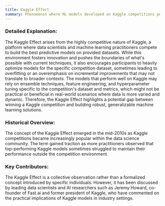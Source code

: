 ```yaml
---
title: Kaggle Effect
summary: Phenomenon where ML models developed on Kaggle competitions perform well on specific datasets but may not generalize as effectively to real-world applications due to the unique constraints and optimizations used in these competitions.
---
```

### Detailed Explanation:
The Kaggle Effect arises from the highly competitive nature of Kaggle, a platform where data scientists and machine learning practitioners compete to build the best predictive models on provided datasets. While this environment fosters innovation and pushes the boundaries of what's possible with current techniques, it also encourages participants to heavily optimize models for the specific competition dataset, sometimes leading to overfitting or an overemphasis on incremental improvements that may not translate to broader contexts. The models that perform well on Kaggle may rely on ensemble techniques, feature engineering, and hyperparameter tuning specific to the competition's dataset and metrics, which might not be practical or beneficial in real-world scenarios where data is more varied and dynamic. Therefore, the Kaggle Effect highlights a potential gap between winning a Kaggle competition and building robust, generalizable machine learning solutions.

### Historical Overview:
The concept of the Kaggle Effect emerged in the mid-2010s as Kaggle competitions became increasingly popular within the data science community. The term gained traction as more practitioners observed that top-performing Kaggle models sometimes struggled to maintain their performance outside the competition environment.

### Key Contributors:
The Kaggle Effect is a collective observation rather than a formalized concept introduced by specific individuals. However, it has been discussed by leading data scientists and AI researchers such as Jeremy Howard, co-founder of Fast.ai and former president of Kaggle, who have commented on the practical implications of Kaggle models in industry settings.